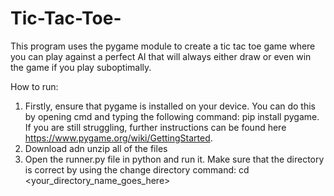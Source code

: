 # Tic-Tac-Toe-

This program uses the pygame module to create a tic tac toe game where you can play against 
a perfect AI that will always either draw or even win the game if you play suboptimally.

How to run:

1. Firstly, ensure that pygame is installed on your device. You can do this by opening cmd and
   typing the following command: pip install pygame. If you are still struggling, further instructions
   can be found here https://www.pygame.org/wiki/GettingStarted.
2. Download adn unzip all of the files
3. Open the runner.py file in python and run it. Make sure that the directory is correct by using the change
   directory command: cd <your_directory_name_goes_here>
